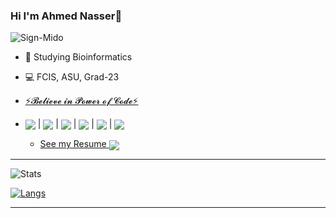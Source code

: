 ### Hi I'm Ahmed Nasser👋

![Sign-Mido](https://user-images.githubusercontent.com/60184582/149571083-3af120b2-fc45-4efa-b6d4-77b0950587bf.jpg)

- 🧬 Studying Bioinformatics

- 💻 FCIS, ASU, Grad-23

- <a href="https://linktr.ee/AhmedNasser1601">⚡𝓑𝓮𝓵𝓲𝓮𝓿𝓮 𝓲𝓷 𝓟𝓸𝔀𝓮𝓻 𝓸𝓯 𝓒𝓸𝓭𝓮⚡</a>

- <a href="https://wa.me/201270800202?text=Hello"><img align="center" src="https://img.icons8.com/color/28/000000/whatsapp--v6.png"/></a>  |  <a href="https://www.facebook.com/AhmedNasser1601/"><img align="center" src="https://img.icons8.com/color/28/000000/facebook-circled--v4.png"/></a>  |  <a href="https://www.linkedin.com/in/ahmednasser1601/"><img align="center" src="https://img.icons8.com/color/28/000000/linkedin.png"/></a>  |  <a href="https://t.me/AhmedNasser1601"><img align="center" src="https://img.icons8.com/color/28/000000/telegram-app--v5.png"/></a>  |  <a href="https://github.com/AhmedNasser1601"><img align="center" src="https://img.icons8.com/color/28/000000/github--v3.png"/></a>  |  <a href="mailto:ahmednasser1601@gmail.com"><img align="center" src="https://img.icons8.com/color/28/000000/secured-letter--v2.png"/></a>

    - <a href="https://drive.google.com/file/d/1XLtHireYpRT76FCNUxQVSaZTurdIC9CM/view?usp=drivesdk">See my Resume <img align="center" src="https://img.icons8.com/external-icongeek26-outline-gradient-icongeek26/28/000000/external-cv-politic-icongeek26-outline-gradient-icongeek26.png"/></a>

--------------------------------------------------

![Stats](https://github-readme-stats.vercel.app/api?username=AhmedNasser1601&include_all_commits=true&count_private=true&show_icons=true&theme=vision-friendly-dark)

[![Langs](https://github-readme-stats.vercel.app/api/top-langs/?username=AhmedNasser1601&langs_count=8&layout=compact&show_icons=true&theme=vision-friendly-dark)](https://github.com/anuraghazra/github-readme-stats)

--------------------------------------------------

<!--
    <a href="https://github.com/anuraghazra/github-readme-stats">
      <img align="center" src="https://github-readme-stats.vercel.app/api/pin/?username=AhmedNasser1601&repo=TumorCancerPrediction" />
    </a>
-->
